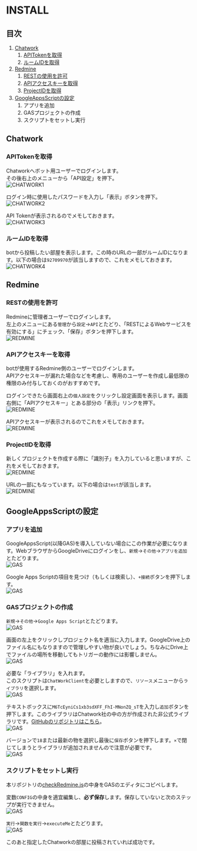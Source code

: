 # INSTALL

## 目次
1. [Chatwork](#chatwork)
    1. [APITokenを取得](#apitokenを取得)
    2. [ルームIDを取得](#ルームidを取得)
1. [Redmine](#redmine)
    1. [RESTの使用を許可](#restの使用を許可)
    2. [APIアクセスキーを取得](#apiアクセスキーを取得)
    3. [ProjectIDを取得](#projectidを取得)
1. [GoogleAppsScriptの設定](#googleappsscriptの設定)
    1. アプリを追加
    2. GASプロジェクトの作成
    3. スクリプトをセットし実行

## Chatwork
### APITokenを取得
Chatworkへボット用ユーザーでログインします。  
その後右上のメニューから「API設定」を押下。  
![CHATWORK1](document/image/setup_chatwork001.png "CHATWORK1")

ログイン時に使用したパスワードを入力し「表示」ボタンを押下。  
![CHATWORK2](document/image/setup_chatwork002.png "CHATWORK2")

API Tokenが表示されるのでメモしておきます。  
![CHATWORK3](document/image/setup_chatwork003.png "CHATWORK3")

### ルームIDを取得
botから投稿したい部屋を表示します。この時のURLの一部がルームIDになります。以下の場合は`92709970`が該当しますので、これをメモしておきます。  
![CHATWORK4](document/image/setup_chatwork004.png "CHATWORK4")


## Redmine
### RESTの使用を許可
Redmineに管理者ユーザーでログインします。  
左上のメニューにある`管理`から`設定`→`API`とたどり、「RESTによるWebサービスを有効にする」にチェック、「保存」ボタンを押下します。   
![REDMINE](document/image/setup_redmine001.png "Redmine1")

### APIアクセスキーを取得
botが使用するRedmine側のユーザーでログインします。  
APIアクセスキーが漏れた場合などを考慮し、専用のユーザーを作成し最低限の権限のみ付与しておくのがおすすめです。

ログインできたら画面右上の`個人設定`をクリックし設定画面を表示します。画面右側に「APIアクセスキー」とある部分の「表示」リンクを押下。  
![REDMINE](document/image/setup_redmine002.png "Redmine2")

APIアクセスキーが表示されるのでこれをメモしておきます。  
![REDMINE](document/image/setup_redmine003.png "Redmine3")

### ProjectIDを取得
新しくプロジェクトを作成する際に「識別子」を入力していると思いますが、これをメモしておきます。  
![REDMINE](document/image/setup_redmine004.png "Redmine4")

URLの一部にもなっています。以下の場合は`test`が該当します。  
![REDMINE](document/image/setup_redmine005.png "Redmine5")


## GoogleAppsScriptの設定
### アプリを追加
GoogleAppsScript(以降GAS)を導入していない場合にこの作業が必要になります。WebブラウザからGoogleDriveにログインをし、`新規`→`その他`→`アプリを追加`とたどります。  
![GAS](document/image/setup_gas001.png "GAS1")

Google Apps Scriptの項目を見つけ（もしくは検索し）、`+接続`ボタンを押下します。  
![GAS](document/image/setup_gas002.png "GAS2")

### GASプロジェクトの作成
`新規`→`その他`→`Google Apps Script`とたどります。  
![GAS](document/image/setup_gas003.png "GAS3")

画面の左上をクリックしプロジェクト名を適当に入力します。GoogleDrive上のファイル名にもなりますので管理しやすい物が良いでしょう。ちなみにDrive上でファイルの場所を移動してもトリガーの動作には影響しません。  
![GAS](document/image/setup_gas004.png "GAS4")

必要な「ライブラリ」を入れます。  
このスクリプトは`ChatWorkClient`を必要としますので、`リソース`メニューから`ライブラリ`を選択します。  
![GAS](document/image/setup_gas005.png "GAS5")

テキストボックスに`M6TcEyniCs1xb3sdXFF_FhI-MNonZQ_sT`を入力し`追加`ボタンを押下します。このライブラリはChatwork社の中の方が作成された非公式ライブラリです。[GitHubのリポジトリはこちら](https://github.com/cw-shibuya/chatwork-client-gas)。  
![GAS](document/image/setup_gas006.png "GAS6")

バージョンで`18`または最新の物を選択し最後に`保存`ボタンを押下します。`×`で閉じてしまうとライブラリが追加されませんので注意が必要です。  
![GAS](document/image/setup_gas007.png "GAS7")

### スクリプトをセットし実行
本リポジトリの[checkRedmine.js](https://github.com/katsube/redmine2chatwork/blob/master/GoogleAppsScript/checkRedmine.js)の中身をGASのエディタにコピペします。

変数`CONFIG`の中身を適宜編集し、**必ず保存**します。保存していないと次のステップが実行できません。  
![GAS](document/image/setup_gas008.png "GAS8")

`実行`→`関数を実行`→`executeMe`とたどります。  
![GAS](document/image/setup_gas009.png "GAS9")

このあと指定したChatworkの部屋に投稿されていれば成功です。
